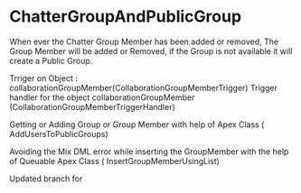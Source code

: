 # ChatterGroupAndPublicGroup

When ever the Chatter Group Member has been added or removed, The Group Member will be added or Removed, if the Group is not available it will create a Public Group.

Trriger on Object : collaborationGroupMember(CollaborationGroupMemberTrigger)
Trigger handler for the object collaborationGroupMember (CollaborationGroupMemberTriggerHandler)

Getting or Adding Group or Group Member with help of Apex Class ( AddUsersToPublicGroups)

Avoiding the Mix DML error while inserting the GroupMember with the help of Queuable Apex Class ( InsertGroupMemberUsingList)


Updated branch for 
